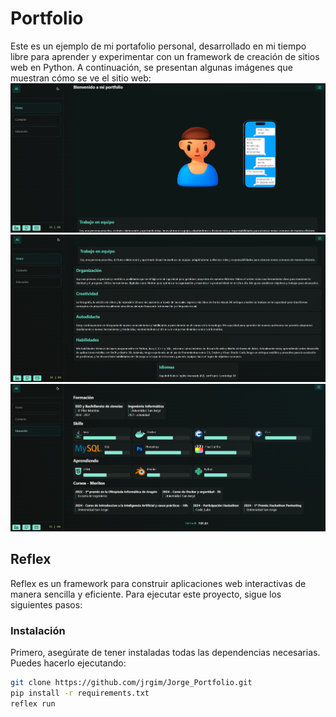 # Portfolio

Este es un ejemplo de mi portafolio personal, desarrollado en mi tiempo libre para aprender y experimentar con un framework de creación de sitios web en Python. A continuación, se presentan algunas imágenes que muestran cómo se ve el sitio web:
![Ejemplo Web principal](assets/Principal.png)
![Ejemplo Web principal_2](assets/Principal_2.png)
![Ejemplo Educación](assets/Ejemplo3.png)
## Reflex

Reflex es un framework para construir aplicaciones web interactivas de manera sencilla y eficiente. Para ejecutar este proyecto, sigue los siguientes pasos:

### Instalación

Primero, asegúrate de tener instaladas todas las dependencias necesarias. Puedes hacerlo ejecutando:

```sh
git clone https://github.com/jrgim/Jorge_Portfolio.git
pip install -r requirements.txt
reflex run
```